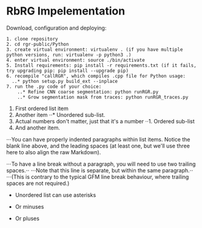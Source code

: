 # RbRG Impelementation
Download, configuration and deploying:

    1. clone repository
    2. cd rgr-public/Python
    3. create virtual environment: virtualenv . (if you have multiple python versions, run: virtualenv -p python3 .)
    4. enter virtual environment: source ./bin/activate
    5. Install requirements: pip install -r requirements.txt (if it fails, try upgrading pip: pip install --upgrade pip)
    6. recompile "callRGR", which compiles .cpp file for Python usage:
      ..* python setup.py build_ext --inplace
    7. run the .py code of your choice:
        ..* Refine CNN coarse segmentation: python runRGR.py
        ..* Grow segmentation mask from traces: python runRGR_traces.py

1. First ordered list item
2. Another item
⋅⋅* Unordered sub-list. 
1. Actual numbers don't matter, just that it's a number
⋅⋅1. Ordered sub-list
4. And another item.

⋅⋅⋅You can have properly indented paragraphs within list items. Notice the blank line above, and the leading spaces (at least one, but we'll use three here to also align the raw Markdown).

⋅⋅⋅To have a line break without a paragraph, you will need to use two trailing spaces.⋅⋅
⋅⋅⋅Note that this line is separate, but within the same paragraph.⋅⋅
⋅⋅⋅(This is contrary to the typical GFM line break behaviour, where trailing spaces are not required.)

* Unordered list can use asterisks
- Or minuses
+ Or pluses
